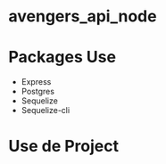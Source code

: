 # avengers_api_node

# Packages Use
- Express
- Postgres
- Sequelize
- Sequelize-cli


# Use de Project
